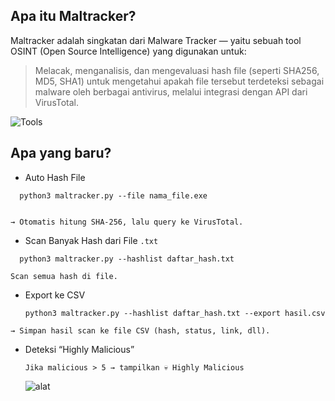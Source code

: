 ## Apa itu Maltracker?
Maltracker adalah singkatan dari Malware Tracker — yaitu sebuah tool OSINT (Open Source Intelligence) yang digunakan untuk:
> Melacak, menganalisis, dan mengevaluasi hash file (seperti SHA256, MD5, SHA1) untuk mengetahui apakah file tersebut terdeteksi sebagai malware oleh berbagai antivirus, melalui integrasi dengan API dari VirusTotal.

 ![Tools](https://github.com/user-attachments/assets/65843941-e7f9-4a23-b13d-47e40d5aa087)
 
## Apa yang baru?
- Auto Hash File
  
```
  python3 maltracker.py --file nama_file.exe
   
```
`→ Otomatis hitung SHA-256, lalu query ke VirusTotal.`


- Scan Banyak Hash dari File  `.txt`

```
  python3 maltracker.py --hashlist daftar_hash.txt

```

`Scan semua hash di file.`

- Export ke CSV
  ```
  python3 maltracker.py --hashlist daftar_hash.txt --export hasil.csv

  ```
`→ Simpan hasil scan ke file CSV (hash, status, link, dll).`
  
- Deteksi “Highly Malicious”
  
  `Jika malicious > 5 → tampilkan 💀 Highly Malicious`

  ![alat](https://github.com/user-attachments/assets/f225d175-80df-41f2-8312-55109a9db53b)
